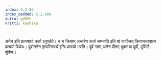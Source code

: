 ```yaml
---
index: 5.2.86
index_padded: 5.2.086
sutra: पूर्वादिनिः
vritti: kashika

---
```

अनेन इति प्रत्ययार्थः कर्ता ऽनुवर्तते। न च क्रियाम् अन्तरेण कर्ता सम्भवति इति यां काञ्चित् क्रियामध्याहृत्य प्रत्ययो विधेयः। पूर्वातनेन इत्यस्मिन्नर्थे इनिः प्रत्ययो भवति। पूर्वं गतम् अनेन पीतम् भुक्तं वा पूर्वी, पूर्विणौ, पूर्विणः।
